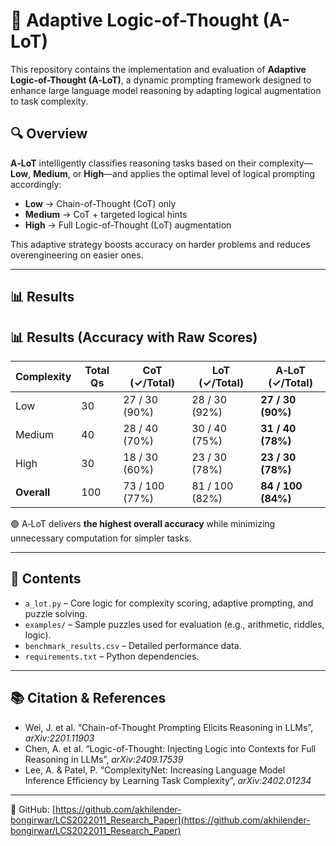 # 🧠 Adaptive Logic-of-Thought (A-LoT)

This repository contains the implementation and evaluation of **Adaptive Logic-of-Thought (A‑LoT)**, a dynamic prompting framework designed to enhance large language model reasoning by adapting logical augmentation to task complexity.

## 🔍 Overview

**A‑LoT** intelligently classifies reasoning tasks based on their complexity—**Low**, **Medium**, or **High**—and applies the optimal level of logical prompting accordingly:

- **Low** → Chain-of-Thought (CoT) only  
- **Medium** → CoT + targeted logical hints  
- **High** → Full Logic-of-Thought (LoT) augmentation

This adaptive strategy boosts accuracy on harder problems and reduces overengineering on easier ones.

---

## 📊 Results

## 📊 Results (Accuracy with Raw Scores)

| Complexity | Total Qs | CoT (✓/Total)   | LoT (✓/Total)   | A‑LoT (✓/Total)    |
|------------|----------|------------------|------------------|---------------------|
| Low        | 30       | 27 / 30 (90%)    | 28 / 30 (92%)    | **27 / 30 (90%)**   |
| Medium     | 40       | 28 / 40 (70%)    | 30 / 40 (75%)    | **31 / 40 (78%)**   |
| High       | 30       | 18 / 30 (60%)    | 23 / 30 (78%)    | **23 / 30 (78%)**   |
| **Overall**| 100      | 73 / 100 (77%)   | 81 / 100 (82%)   | **84 / 100 (84%)**  |


🟢 A‑LoT delivers **the highest overall accuracy** while minimizing unnecessary computation for simpler tasks.

---

## 📁 Contents

- `a_lot.py` – Core logic for complexity scoring, adaptive prompting, and puzzle solving.
- `examples/` – Sample puzzles used for evaluation (e.g., arithmetic, riddles, logic).
- `benchmark_results.csv` – Detailed performance data.
- `requirements.txt` – Python dependencies.

---

## 📚 Citation & References

- Wei, J. et al. “Chain-of-Thought Prompting Elicits Reasoning in LLMs”, *arXiv:2201.11903*  
- Chen, A. et al. “Logic-of-Thought: Injecting Logic into Contexts for Full Reasoning in LLMs”, *arXiv:2409.17539*  
- Lee, A. & Patel, P. “ComplexityNet: Increasing Language Model Inference Efficiency by Learning Task Complexity”, *arXiv:2402.01234*

---

🔗 GitHub: [https://github.com/akhilender-bongirwar/LCS2022011_Research_Paper](https://github.com/akhilender-bongirwar/LCS2022011_Research_Paper)
